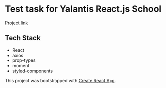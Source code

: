 # Test task for Yalantis React.js School

[Project link](http://user-statistics.surge.sh/)

## Tech Stack
* React
* axios
* prop-types
* moment
* styled-components

This project was bootstrapped with [Create React App](https://github.com/facebook/create-react-app).
